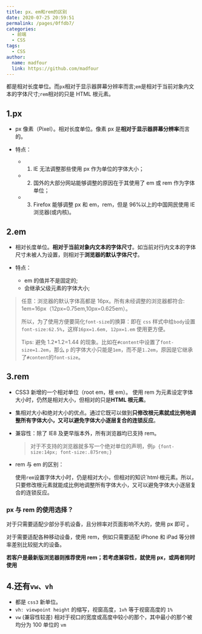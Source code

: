 ```yaml
---
title: px、em和rem的区别
date: 2020-07-25 20:59:51
permalink: /pages/0ffdb7/
categories:
  - 前端
  - CSS
tags:
  - CSS
author:
  name: madfour
  link: https://github.com/madfour
---
```


都是相对长度单位。而`px`相对于显示器屏幕分辨率而言;`em`是相对于当前对象内文本的字体尺寸;`rem`相对的只是 HTML 根元素。

<!--more-->

## 1.px

- px 像素（Pixel）。相对长度单位。像素 px 是**相对于显示器屏幕分辨率**而言的。

- 特点：
  - 1. IE 无法调整那些使用 px 作为单位的字体大小；
  - 2. 国外的大部分网站能够调整的原因在于其使用了 em 或 rem 作为字体单位；
  - 3. Firefox 能够调整 px 和 em，rem，但是 96%以上的中国网民使用 IE 浏览器(或内核)。

## 2.em

- 相对长度单位。**相对于当前对象内文本的字体尺寸**。如当前对行内文本的字体尺寸未被人为设置，则相对于**浏览器的默认字体尺寸**。

- 特点：
  - em 的值并不是固定的;
  - 会继承父级元素的字体大小;

> 任意：浏览器的默认字体高都是 16px。所有未经调整的浏览器都符合: 1em=16px（12px=0.75em,10px=0.625em）。
>
> 所以，为了使用方便要简化`font-size`的换算：即在 `css` 样式中给`body`设置`font-size:62.5%`，这样`16px=1.6em, 12px=1.em` 使用更方便。
>
> Tips: 避免 1.2\*1.2=1.44 的现象。比如在`#content`中设置了`font-size=1.2em`，那么 `p` 的字体大小只能是`1em`，而不是`1.2em`，原因是它继承了`#content`的`font-size`。

## 3.rem

- CSS3 新增的一个相对单位（root em，根 em）。 使用 rem 为元素设定字体大小时，仍然是相对大小，但相对的只是**HTML 根元素**。

- 集相对大小和绝对大小的优点。通过它既可以做到**只修改根元素就成比例地调整所有字体大小，又可以避免字体大小逐层复合的连锁反应**。

- 兼容性：除了 IE8 及更早版本外，所有浏览器均已支持 rem。

  > 对于不支持的浏览器就多写一个绝对单位的声明，例`p {font-size:14px; font-size:.875rem;}`

- rem 与 em 的区别：

  使用`rem`设置字体大小时，仍是相对大小，但相对的知识`html·根元素。所以，只要修改根元素就能成比例地调整所有字体大小，又可以避免字体大小逐层复合的连锁反应。

### px 与 rem 的使用选择？

对于只需要适配少部分手机设备，且分辨率对页面影响不大的，使用 px 即可 。

对于需要适配各种移动设备，使用 rem，例如只需要适配 iPhone 和 iPad 等分辨率差别比较挺大的设备。

**若客户是最新版浏览器则推荐使用 rem；若考虑兼容性，就使用 px，或两者同时使用**

## 4.还有`vw、vh`

- 都是 `css3` 新单位。
- `vh: viewpoint height` 的缩写，视窗高度，`1vh` 等于视窗高度的 `1%`
- `vw` (兼容性较差) 相对于视口的宽度或高度中较小的那个，其中最小的那个被均分为 100 单位的 `vm`
